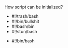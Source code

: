 How script can be initialized? 
* #!/trash/bash
* #!/bin/bullshit
* #!/bash/bin
* #!/stun/bash
+ #!/bin/bash
